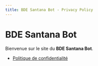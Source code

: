 ```yaml
---
title: BDE Santana Bot - Privacy Policy
---
```


# BDE Santana Bot

Bienvenue sur le site du **BDE Santana Bot**.  

- [Politique de confidentialité](privacy-policy.md)